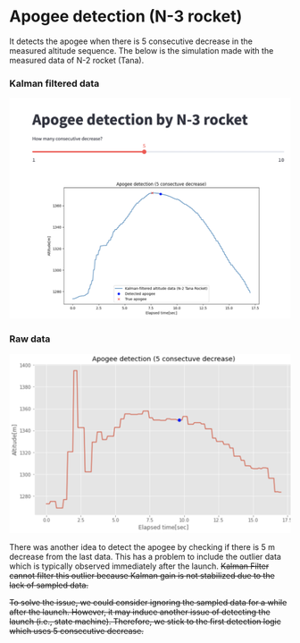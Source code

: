 # Apogee detection (N-3 rocket)

It detects the apogee when there is 5 consecutive decrease in the measured altitude sequence.
The below is the simulation made with the measured data of N-2 rocket (Tana).

### Kalman filtered data
![](./image/result_KF.png)
### Raw data
![](./image/result_raw.png)


There was another idea to detect the apogee by checking if there is 5 m decrease from the last data. This has a problem to include the outlier data which is typically observed immediately after the launch. ~~Kalman Filter cannot filter this outlier because Kalman gain is not stabilized due to the lack of sampled data.~~

~~To solve the issue, we could consider ignoring the sampled data for a while after the launch. However, it may induce another issue of detecting the launch (i.e., state machine). Therefore, we stick to the first detection logic which uses 5 consecutive decrease.~~
